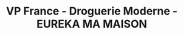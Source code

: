 ---
title: "VP France - Droguerie Moderne - EUREKA MA MAISON"
url: /beauvoisin/vp-france-droguerie-moderne-eureka-ma-maison/
shop: Supermarkt
---